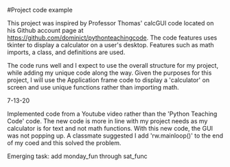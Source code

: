 #Project code example

This project was inspired by Professor Thomas' calcGUI code located on his Github account page at https://github.com/dominict/pythonteachingcode. 
The code features uses tkinter to display a calculator on a user's desktop. Features such as math imports, a class, and definitions are used. 

The code runs well and I expect to use the overall structure for my project, while adding my unique code along the way. Given the purposes for this project, I will use the Application frame code to display a 'calculator' on screen and use unique functions rather than importing math.

7-13-20

Implemented code from a Youtube video rather than the 'Python Teaching Code' code. The new code is more in line with my project needs as my calculator is for text and not math functions. With this new code, the GUI was not popping up. A classmate suggested I add 'rw.mainloop()' to the end of my coed and this solved the problem.

Emerging task: add monday_fun through sat_func